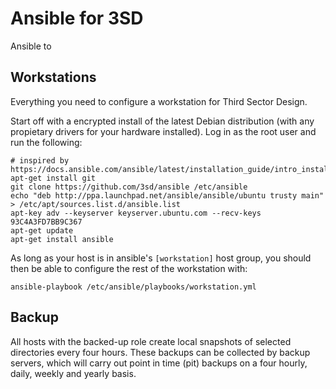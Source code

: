# Ansible for 3SD

Ansible to

## Workstations

Everything you need to configure a workstation for Third Sector Design.

Start off with a encrypted install of the latest Debian distribution (with any  propietary drivers for your hardware installed). Log in as the root user and run the following:

```
# inspired by https://docs.ansible.com/ansible/latest/installation_guide/intro_installation.html#id16
apt-get install git
git clone https://github.com/3sd/ansible /etc/ansible
echo "deb http://ppa.launchpad.net/ansible/ansible/ubuntu trusty main" > /etc/apt/sources.list.d/ansible.list
apt-key adv --keyserver keyserver.ubuntu.com --recv-keys 93C4A3FD7BB9C367
apt-get update
apt-get install ansible
```

As long as your host is in ansible's `[workstation]` host group, you should then be able to configure the rest of the workstation with:

```
ansible-playbook /etc/ansible/playbooks/workstation.yml
```

## Backup

All hosts with the backed-up role create local snapshots of selected directories every four hours. These backups can be collected by backup servers, which will carry out point in time (pit) backups on a four hourly, daily, weekly and yearly basis.
